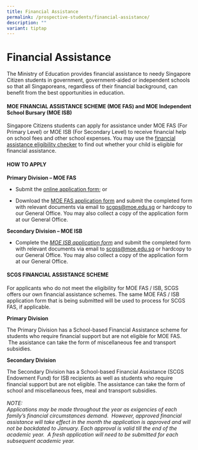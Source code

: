 ```yaml
---
title: Financial Assistance
permalink: /prospective-students/financial-assistance/
description: ""
variant: tiptap
---
```

<h1><strong>Financial Assistance</strong></h1>
<p>The Ministry of Education provides financial assistance to needy Singapore
Citizen students in government, government-aided or independent schools
so that all Singaporeans, regardless of their financial background, can
benefit from the best opportunities in education.</p>
<h4><strong>MOE FINANCIAL ASSISTANCE SCHEME (MOE FAS) and MOE Independent School Bursary (MOE ISB)</strong></h4>
<p>Singapore Citizens students can apply for assistance under MOE FAS (For
Primary Level) or MOE ISB (For Secondary Level) to receive financial help
on school fees and other school expenses. You may use the <a href="https://www.moe.gov.sg/financial-matters/financial-assistance" rel="noopener noreferrer nofollow" target="_blank">financial assistance eligibility checker</a> to
find out whether your child is eligible for financial assistance.</p>
<h4><strong>HOW TO APPLY</strong></h4>
<p><strong>Primary Division – MOE FAS</strong>
</p>
<ul data-tight="true" class="tight">
<li>
<p>Submit the <a href="https://go.gov.sg/moe-efas" rel="noopener noreferrer nofollow" target="_blank"><u>online application form</u></a>;
or</p>
</li>
<li>
<p>Download the&nbsp;<a href="https://www.moe.gov.sg/financial-matters/-/media/a2155de9879a4d1db7eef286a4451e2c.ashx" rel="noopener noreferrer nofollow" target="_blank">MOE FAS application form</a>&nbsp;and
submit the completed form with relevant documents via email to <a href="mailto:scgps@moe.edu.sg" rel="noopener noreferrer nofollow" target="_blank">scgps@moe.edu.sg</a> or
hardcopy to our General Office. You may also collect a copy of the application
form at our General Office.</p>
<p></p>
</li>
</ul>
<p><strong>Secondary Division – MOE ISB</strong>
</p>
<ul data-tight="true" class="tight">
<li>
<p>Complete the <em><a href="https://www.scgs.moe.edu.sg/files/Appendix_B1___MOE_ISB_Application_Form_2024_final.pdf" rel="noopener noreferrer nofollow" target="_blank">MOE ISB application form</a> </em>and
submit the completed form with relevant documents via email to <a href="mailto:scgss@moe.edu.sg" rel="noopener noreferrer nofollow" target="_blank">scgss@moe.edu.sg</a> or
hardcopy to our General Office. You may also collect a copy of the application
form at our General Office.</p>
</li>
</ul>
<h4><strong>SCGS FINANCIAL ASSISTANCE SCHEME</strong></h4>
<p>For applicants who do not meet the eligibility for MOE FAS / ISB, SCGS
offers our own financial assistance schemes. The same MOE FAS / ISB application
form that is being submitted will be used to process for SCGS FAS, if applicable.
&nbsp;</p>
<p><strong>Primary Division</strong>
</p>
<p>The Primary Division has a School-based Financial Assistance scheme for
students who require financial support but are not eligible for MOE FAS.
&nbsp;The assistance can take the form of miscellaneous fee and transport
subsidies.</p>
<p><strong>Secondary Division</strong>&nbsp;</p>
<p>The Secondary Division has a School-based Financial Assistance (SCGS Endowment
Fund) for ISB recipients as well as students who require financial support
but are not eligible. The assistance can take the form of school and miscellaneous
fees, meal and transport subsidies.
<br>
<br><em>NOTE:</em>
<br><em>Applications may be made throughout the year as exigencies of each family’s financial circumstances demand.&nbsp; However, approved financial assistance will take effect in the month the application is approved and will not be backdated to January. Each approval is valid till the end of the academic year. &nbsp;A fresh application will need to be submitted for each subsequent academic year.</em>
</p>
<p></p>
<p></p>
<p></p>
